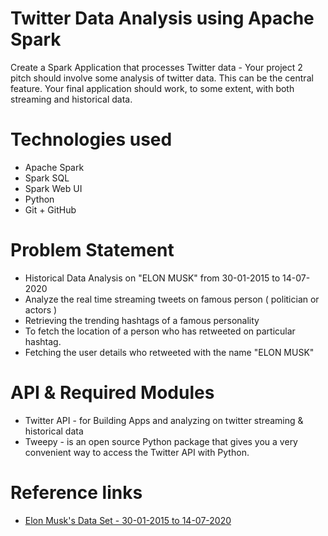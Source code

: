 # Twitter Data Analysis using Apache Spark

Create a Spark Application that processes Twitter data - Your project 2 pitch should involve some analysis of twitter data. This can be the central feature. Your final application should work, to some extent, with both streaming and historical data.

# Technologies used

- Apache Spark
- Spark SQL
- Spark Web UI
- Python
- Git + GitHub

# Problem Statement

- Historical Data Analysis on "ELON MUSK" from 30-01-2015 to 14-07-2020
- Analyze the real time streaming tweets on famous person ( politician or actors )
- Retrieving the trending hashtags of a famous personality
- To fetch the location of a person who has retweeted on particular hashtag.
- Fetching the user details who retweeted with the name "ELON MUSK"

# API & Required Modules

- Twitter API - for Building Apps and analyzing on twitter streaming & historical data
- Tweepy - is an open source Python package that gives you a very convenient way to access the Twitter API with Python.

# Reference links

- [Elon Musk's Data Set  - 30-01-2015 to 14-07-2020](https://www.kaggle.com/vidyapb/elon-musk-tweets-2015-to-2020/version/1)
